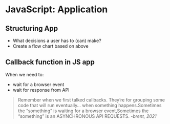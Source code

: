 # JavaScript: Application

## Structuring App

- What decisions a user has to (can) make?
- Create a flow chart based on above

## Callback function in JS app

When we need to:

- wait for a browser event
- wait for response from API

> Remember when we first talked callbacks. They’re for grouping some code that will run eventually… when something happens.Sometimes the “something” is waiting for a browser event,Sometimes the “something” is an ASYNCHRONOUS API REQUESTS. _-brent, 2021_
